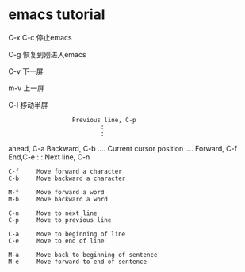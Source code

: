 # emacs tutorial
C-x C-c 停止emacs

C-g 恢复到刚进入emacs

C-v 下一屏

m-v 上一屏

C-l 移动半屏

                      Previous line, C-p
                              :
                              :
ahead, C-a Backward, C-b .... Current cursor position .... Forward, C-f End,C-e
                              :
                              :
                        Next line, C-n


    C-f     Move forward a character
	C-b     Move backward a character

    M-f     Move forward a word
	M-b     Move backward a word

    C-n     Move to next line
	C-p     Move to previous line

	C-a     Move to beginning of line
    C-e     Move to end of line

    M-a     Move back to beginning of sentence
	M-e     Move forward to end of sentence
